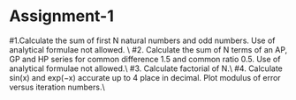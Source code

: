 # Assignment-1

#1.Calculate the sum of first N natural numbers and odd numbers. Use of analytical formulae not allowed. \\
#2. Calculate the sum of N terms of an AP, GP and HP series for common difference 1.5 and common ratio 0.5. Use of analytical formulae not allowed.\\
#3. Calculate factorial of N.\\
#4. Calculate sin(x) and exp(−x) accurate up to 4 place in decimal. Plot modulus of error versus iteration numbers.\\
